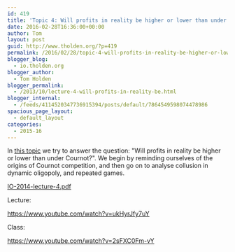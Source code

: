 ```yaml
---
id: 419
title: 'Topic 4: Will profits in reality be higher or lower than under Cournot?'
date: 2016-02-28T16:36:00+00:00
author: Tom
layout: post
guid: http://www.tholden.org/?p=419
permalink: /2016/02/28/topic-4-will-profits-in-reality-be-higher-or-lower-than-under-cournot/
blogger_blog:
  - io.tholden.org
blogger_author:
  - Tom Holden
blogger_permalink:
  - /2013/10/lecture-4-will-profits-in-reality-be.html
blogger_internal:
  - /feeds/4114520347736915394/posts/default/7864549598074478986
spacious_page_layout:
  - default_layout
categories:
  - 2015-16
---
```

In <a href="http://www.tholden.org/wp-content/uploads/2014/10/IO-2014-lecture-4.pdf">this topic</a> we try to answer the question: "Will profits in reality be higher or lower than under Cournot?". We begin by reminding ourselves of the origins of Cournot competition, and then go on to analyse collusion in dynamic oligopoly, and repeated games.

<div class="PDFcontainer">
<div class="PDFelement"><object data="http://www.tholden.org/wp-content/uploads/2014/10/IO-2014-lecture-4.pdf" type="application/pdf" width="100%" height="100%"><a href="http://www.tholden.org/wp-content/uploads/2014/10/IO-2014-lecture-4.pdf">IO-2014-lecture-4.pdf</a></object></div>
</div>

Lecture:

https://www.youtube.com/watch?v=ukHyrJfy7uY

Class:

https://www.youtube.com/watch?v=2sFXC0Fm-vY